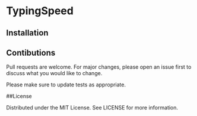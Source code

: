 # TypingSpeed


## Installation

## Contibutions

Pull requests are welcome. For major changes, please open an issue first to discuss what you would like to change.

Please make sure to update tests as appropriate.

##License

Distributed under the MIT License. See LICENSE for more information.
